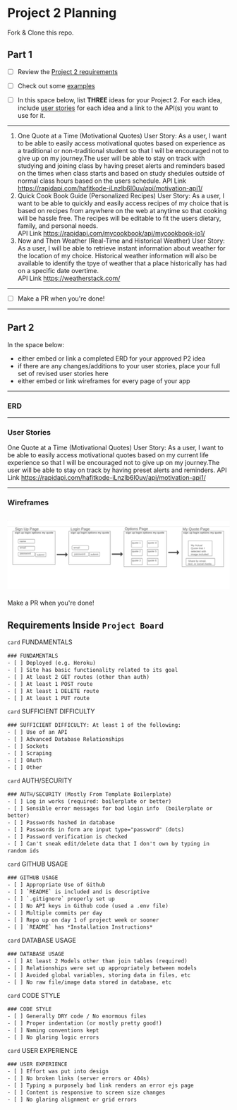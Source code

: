 # Project 2 Planning

Fork & Clone this repo.

## Part 1

- [ ] Review the [Project 2 requirements](https://romebell.gitbook.io/seirfx-621/projects/project-2)

- [ ] Check out some [examples](https://romebell.gitbook.io/seirfx-621/projects/past-projects/project2)

- [ ] In this space below, list **THREE** ideas for your Project 2. For each idea, include [user stories](https://www.atlassian.com/agile/project-management/user-stories) for each idea and a link to the API(s) you want to use for it.

--------------------------------------------------------
1. One Quote at a Time (Motivational Quotes) User Story: As a user, I want to be able to easily access motivational quotes based on experience as a traditional or non-traditional student so that I will be encouraged not to give up on my journey.The user will be able to stay on track with studying and joining class by having preset alerts and reminders based on the times when class starts and based on study shedules outside of normal class hours based on the users schedule. 
API Link https://rapidapi.com/hafitkode-iLnzlb6I0uv/api/motivation-api1/
2. Quick Cook Book Guide (Personalized Recipes) User Story: As a user, I want to be able to quickly and easily access recipes of my choice that is based on recipes from anywhere on the web at anytime so that cooking will be hassle free. The recipes will be editable to fit the users dietary, family, and personal needs.  
API Link https://rapidapi.com/mycookbook/api/mycookbook-io1/
4. Now and Then Weather (Real-Time and Historical Weather) User Story: As a user, I will be able to retrieve instant information about weather for the location of my choice. Historical weather information will also be available to identify the tpye of weather that a place historically has had on a specific date overtime.  
API Link https://weatherstack.com/
---------------------------------------------------------

- [ ] Make a PR when you're done!

---

## Part 2

In the space below:
* either embed or link a completed ERD for your approved P2 idea
* if there are any changes/additions to your user stories, place your full set of revised user stories here
* either embed or link wireframes for every page of your app

----------------------------------------------------------
### ERD

----------------------------------------------------------
### User Stories
One Quote at a Time (Motivational Quotes) User Story: As a user, I want to be able to easily access motivational quotes based on my current life experience so that I will be encouraged not to give up on my journey.The user will be able to stay on track by having preset alerts and reminders. 
API Link https://rapidapi.com/hafitkode-iLnzlb6I0uv/api/motivation-api1/

----------------------------------------------------------
### Wireframes

![Wireframe](./images/WireframeProject.PNG)
----------------------------------------------------------

Make a PR when you're done!


## Requirements Inside `Project Board`

`card` FUNDAMENTALS
```
### FUNDAMENTALS
- [ ] Deployed (e.g. Heroku)
- [ ] Site has basic functionality related to its goal
- [ ] At least 2 GET routes (other than auth)
- [ ] At least 1 POST route
- [ ] At least 1 DELETE route
- [ ] At least 1 PUT route
```

`card` SUFFICIENT DIFFICULTY
```
### SUFFICIENT DIFFICULTY: At least 1 of the following: 
- [ ] Use of an API
- [ ] Advanced Database Relationships
- [ ] Sockets
- [ ] Scraping
- [ ] OAuth
- [ ] Other
```

`card` AUTH/SECURITY

```
### AUTH/SECURITY (Mostly From Template Boilerplate)
- [ ] Log in works (required: boilerplate or better)
- [ ] Sensible error messages for bad login info  (boilerplate or better)
- [ ] Passwords hashed in database
- [ ] Passwords in form are input type="password" (dots)
- [ ] Password verification is checked
- [ ] Can't sneak edit/delete data that I don't own by typing in random ids
```
`card` GITHUB USAGE
```
### GITHUB USAGE
- [ ] Appropriate Use of Github
- [ ] `README` is included and is descriptive
- [ ] `.gitignore` properly set up
- [ ] No API keys in Github code (used a .env file)
- [ ] Multiple commits per day
- [ ] Repo up on day 1 of project week or sooner
- [ ] `README` has *Installation Instructions*
```

`card` DATABASE USAGE
```
### DATABASE USAGE
- [ ] At least 2 Models other than join tables (required)
- [ ] Relationships were set up appropriately between models
- [ ] Avoided global variables, storing data in files, etc
- [ ] No raw file/image data stored in database, etc
```

`card` CODE STYLE
```
### CODE STYLE
- [ ] Generally DRY code / No enormous files
- [ ] Proper indentation (or mostly pretty good!)
- [ ] Naming conventions kept
- [ ] No glaring logic errors
```
`card` USER EXPERIENCE
```
### USER EXPERIENCE 
- [ ] Effort was put into design
- [ ] No broken links (server errors or 404s)
- [ ] Typing a purposely bad link renders an error ejs page
- [ ] Content is responsive to screen size changes
- [ ] No glaring alignment or grid errors
```
